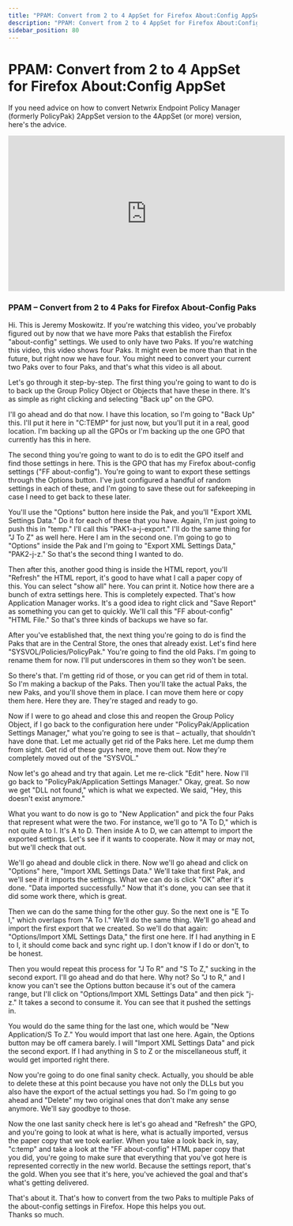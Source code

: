 ```yaml
---
title: "PPAM: Convert from 2 to 4 AppSet for Firefox About:Config AppSet"
description: "PPAM: Convert from 2 to 4 AppSet for Firefox About:Config AppSet"
sidebar_position: 80
---
```

# PPAM: Convert from 2 to 4 AppSet for Firefox About:Config AppSet

If you need advice on how to convert Netwrix Endpoint Policy Manager (formerly PolicyPak) 2AppSet
version to the 4AppSet (or more) version, here's the advice.

<iframe width="560" height="315" src="https://www.youtube.com/embed/s1V-uUD51aM" title="PPAM: Convert from 2 to 4 Paks for Firefox About:Config Paks" frameborder="0" allow="accelerometer; autoplay; clipboard-write; encrypted-media; gyroscope; picture-in-picture; web-share" referrerpolicy="strict-origin-when-cross-origin" allowfullscreen="1"></iframe>

### PPAM – Convert from 2 to 4 Paks for Firefox About-Config Paks

Hi. This is Jeremy Moskowitz. If you're watching this video, you've probably figured out by now that
we have more Paks that establish the Firefox "about-config" settings. We used to only have two Paks.
If you're watching this video, this video shows four Paks. It might even be more than that in the
future, but right now we have four. You might need to convert your current two Paks over to four
Paks, and that's what this video is all about.

Let's go through it step-by-step. The first thing you're going to want to do is to back up the Group
Policy Object or Objects that have these in there. It's as simple as right clicking and selecting
"Back up" on the GPO.

I'll go ahead and do that now. I have this location, so I'm going to "Back Up" this. I'll put it
here in "C:TEMP" for just now, but you'll put it in a real, good location. I'm backing up all the
GPOs or I'm backing up the one GPO that currently has this in here.

The second thing you're going to want to do is to edit the GPO itself and find those settings in
here. This is the GPO that has my Firefox about-config settings ("FF about-config"). You're going to
want to export these settings through the Options button. I've just configured a handful of random
settings in each of these, and I'm going to save these out for safekeeping in case I need to get
back to these later.

You'll use the "Options" button here inside the Pak, and you'll "Export XML Settings Data." Do it
for each of these that you have. Again, I'm just going to push this in "temp." I'll call this
"PAK1-a-j-export." I'll do the same thing for "J To Z" as well here. Here I am in the second one.
I'm going to go to "Options" inside the Pak and I'm going to "Export XML Settings Data," "PAK2-j-z."
So that's the second thing I wanted to do.

Then after this, another good thing is inside the HTML report, you'll "Refresh" the HTML report,
it's good to have what I call a paper copy of this. You can select "show all" here. You can print
it. Notice how there are a bunch of extra settings here. This is completely expected. That's how
Application Manager works. It's a good idea to right click and "Save Report" as something you can
get to quickly. We'll call this "FF about-config" "HTML File." So that's three kinds of backups we
have so far.

After you've established that, the next thing you're going to do is find the Paks that are in the
Central Store, the ones that already exist. Let's find here "SYSVOL/Policies/PolicyPak." You're
going to find the old Paks. I'm going to rename them for now. I'll put underscores in them so they
won't be seen.

So there's that. I'm getting rid of those, or you can get rid of them in total. So I'm making a
backup of the Paks. Then you'll take the actual Paks, the new Paks, and you'll shove them in place.
I can move them here or copy them here. Here they are. They're staged and ready to go.

Now if I were to go ahead and close this and reopen the Group Policy Object, if I go back to the
configuration here under "PolicyPak/Application Settings Manager," what you're going to see is that
– actually, that shouldn't have done that. Let me actually get rid of the Paks here. Let me dump
them from sight. Get rid of these guys here, move them out. Now they're completely moved out of the
"SYSVOL."

Now let's go ahead and try that again. Let me re-click "Edit" here. Now I'll go back to
"PolicyPak/Application Settings Manager." Okay, great. So now we get "DLL not found," which is what
we expected. We said, "Hey, this doesn't exist anymore."

What you want to do now is go to "New Application" and pick the four Paks that represent what were
the two. For instance, we'll go to "A To D," which is not quite A to I. It's A to D. Then inside A
to D, we can attempt to import the exported settings. Let's see if it wants to cooperate. Now it may
or may not, but we'll check that out.

We'll go ahead and double click in there. Now we'll go ahead and click on "Options" here, "Import
XML Settings Data." We'll take that first Pak, and we'll see if it imports the settings. What we can
do is click "OK" after it's done. "Data imported successfully." Now that it's done, you can see that
it did some work there, which is great.

Then we can do the same thing for the other guy. So the next one is "E To I," which overlaps from "A
To I." We'll do the same thing. We'll go ahead and import the first export that we created. So we'll
do that again: "Options/Import XML Settings Data," the first one here. If I had anything in E to I,
it should come back and sync right up. I don't know if I do or don't, to be honest.

Then you would repeat this process for "J To R" and "S To Z," sucking in the second export. I'll go
ahead and do that here. Why not? So "J to R," and I know you can't see the Options button because
it's out of the camera range, but I'll click on "Options/Import XML Settings Data" and then pick
"j-z." It takes a second to consume it. You can see that it pushed the settings in.

You would do the same thing for the last one, which would be "New Application/S To Z." You would
import that last one here. Again, the Options button may be off camera barely. I will "Import XML
Settings Data" and pick the second export. If I had anything in S to Z or the miscellaneous stuff,
it would get imported right there.

Now you're going to do one final sanity check. Actually, you should be able to delete these at this
point because you have not only the DLLs but you also have the export of the actual settings you
had. So I'm going to go ahead and "Delete" my two original ones that don't make any sense anymore.
We'll say goodbye to those.

Now the one last sanity check here is let's go ahead and "Refresh" the GPO, and you're going to look
at what is here, what is actually imported, versus the paper copy that we took earlier. When you
take a look back in, say, "c:temp" and take a look at the "FF about-config" HTML paper copy that you
did, you're going to make sure that everything that you've got here is represented correctly in the
new world. Because the settings report, that's the gold. When you see that it's here, you've
achieved the goal and that's what's getting delivered.

That's about it. That's how to convert from the two Paks to multiple Paks of the about-config
settings in Firefox. Hope this helps you out.  
Thanks so much.
